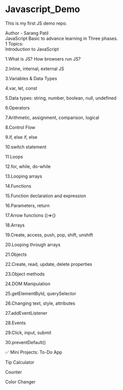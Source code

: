 # Javascript_Demo
This is my first JS demo repo.

Author - Sarang Patil
<br>
JavaScript Basic to advance learning in Three phases.
<br>
1 Topics:
<br>
Introduction to JavaScript

1.What is JS? How browsers run JS?

2.Inline, internal, external JS

3.Variables & Data Types

4.var, let, const

5.Data types: string, number, boolean, null, undefined

6.Operators

7.Arithmetic, assignment, comparison, logical

8.Control Flow

9.if, else if, else

10.switch statement

11.Loops

12.for, while, do-while

13.Looping arrays

14.Functions

15.Function declaration and expression

16.Parameters, return

17.Arrow functions ()=>{}

18.Arrays

19.Create, access, push, pop, shift, unshift

20.Looping through arrays

21.Objects

22.Create, read, update, delete properties

23.Object methods

24.DOM Manipulation

25.getElementById, querySelector

26.Changing text, style, attributes

27.addEventListener

28.Events

29.Click, input, submit

30.preventDefault()

✅ Mini Projects:
To-Do App

Tip Calculator

Counter

Color Changer

